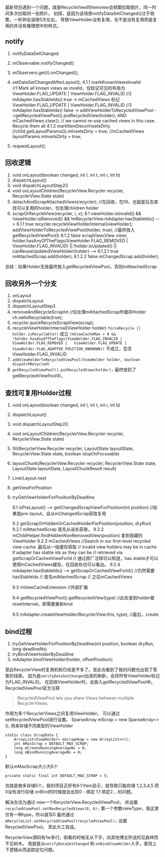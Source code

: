 
最新项目遇到一个问题，就是RecycleView的itemview会频繁拉取图片，同一时间多次拉取同一张照片。
初探，是因为该场景notifyDataSetChanged()过于频繁，一秒钟会调用5次左右，
导致ViewHolder没有复用，也不是没有复用而是复用的并没有像理想中的样式。

## **notify**
 1. notifyDataSetChanged
 2.  mObservable.notifyChanged()
 3. mObservers.get(i).onChanged();
 4. setDataSetChangedAfterLayout();
         4.1.1 markKnownViewsInvalid  
         //1 Mark all known views as invalid，仅标记可见的布局为ViewHolder.FLAG_UPDATE | ViewHolder.FLAG_INVALID
         //2 mAdapter.hasStableIds() true -> mCachedViews 标记 ViewHolder.FLAG_UPDATE | ViewHolder.FLAG_INVALID
         //3 mAdapter.hasStableIds() false -> addViewHolderToRecycledViewPool ->getRecycledViewPool().putRecycledView(holder); AND mCachedViews.clear();
         // we cannot re-use cached views in this case. Recycle them all
         4.1.2 markItemDecorInsetsDirty
         //child.getLayoutParams()).mInsetsDirty = true;
         //mCachedViews layoutParams.mInsetsDirty = true;

5. requestLayout();

## 回收逻辑

1. void onLayout(boolean changed, int l, int t, int r, int b)
2. dispatchLayout()
3. void dispatchLayoutStep2()
4. void onLayoutChildren(RecyclerView.Recycler recycler, RecyclerView.State state)
5. detachAndScrapAttachedViews(recycler); //先回收，在fill，也就是后去查找可以复用的holder。仅处理children holder
6. scrapOrRecycleView(recycler, i, v);
    6.1 viewHolder.isInvalid() && !viewHolder.isRemoved() && !mRecyclerView.mAdapter.hasStableIds() -->
        6.1.1 true recycler.recycleViewHolderInternal(viewHolder);
              addViewHolderToRecycledViewPool(holder, true); //最终放入getRecycledViewPool()
        6.1.2 false scrapView(View view)
           holder.hasAnyOfTheFlags(ViewHolder.FLAG_REMOVED | ViewHolder.FLAG_INVALID) || !holder.isUpdated() || canReuseUpdatedViewHolder(holder) -->
           6.1.2.1  true mAttachedScrap.add(holder);
           6.1.2.2  false mChangedScrap.add(holder);

总结：如果Holder无效最终放入getRecycledViewPool，否则mAttachedScrap

## 回收另外一个分支

1. onLayout
2. dispatchLayout
3. dispatchLayoutStep3
4. removeAndRecycleScrapInt //仅处理mAttachedScrap所缓存Holder
  vh.setIsRecyclable(true);
5. recycler.quickRecycleScrapView(scrap);
6. recycleViewHolderInternal(ViewHolder holder)
        `forceRecycle || holder.isRecyclable()` 成立
        `(mViewCacheMax > 0 && !holder.hasAnyOfTheFlags(ViewHolder.FLAG_INVALID | ViewHolder.FLAG_REMOVED |   ViewHolder.FLAG_UPDATE | ViewHolder.FLAG_ADAPTER_POSITION_UNKNOWN))` 不成立，包含ViewHolder.FLAG_INVALID
7. `addViewHolderToRecycledViewPool(ViewHolder holder, boolean dispatchRecycled)`
8. `getRecycledViewPool().putRecycledView(holder);`  最终放到了getRecycledViewPool中。

## 查找可复用Holder过程

1. void onLayout(boolean changed, int l, int t, int r, int b)
2. dispatchLayout()
3. void dispatchLayoutStep2()
4. void onLayoutChildren(RecyclerView.Recycler recycler, RecyclerView.State state)
5. fill(RecyclerView.Recycler recycler, LayoutState layoutState,
            RecyclerView.State state, boolean stopOnFocusable)
6. layoutChunk(RecyclerView.Recycler recycler, RecyclerView.State state,
            LayoutState layoutState, LayoutChunkResult result)
7. LinerLayout.next
8. getViewForPosition
9. tryGetViewHolderForPositionByDeadline

    9.1 isPreLayout() --> getChangedScrapViewForPosition(int position) //如果是pre-layout，会从mChangedScrap获取复用

    9.2 getScrapOrHiddenOrCachedHolderForPosition(position, dryRun)
  		9.2.1 mAttachedScrap 首先从该处获取，
	      9.2.2 mChildHelper.findHiddenNonRemovedView(position) 拿到隐藏的ViewHolder
	      9.2.3 mCachedViews //Search in our first-level recycled view cache. 最后从一级缓存获取
	      // invalid view holders may be in cache if adapter has stable ids as they can be
	      // retrieved via getScrapOrCachedViewForId
	      // 通过原厂注释可以知道，has stable才可以使用mCachedViews缓存。在回收处也可以看出。
	      9.2.4 mAdapter.hasStableIds() --> getScrapOrCachedViewForId() //仍然需要hasStableIds
	      // 首先mAttachedScrap
	      // 之后mCachedViews

    9.3 mViewCacheExtension //外部扩展

    9.4 getRecycledViewPool().getRecycledView(type) //此处查到holder被resetInternal，即需要重新bind

    9.5 mAdapter.createViewHolder(RecyclerView.this, type); //最后，create

## bind过程

1. tryGetViewHolderForPositionByDeadline(int position,
                boolean dryRun, long deadlineNs)
2. tryBindViewHolderByDeadline
3. mAdapter.bindViewHolder(holder, offsetPosition);

至此RecyclerView的复用机制已经差不多了。至此也看到了我的问题也出现了答案的线索。
因为是`notifyDataSetChanged`出发的刷新，会将所有ViewHolder标记为FLAG_INVALID。
在回收ViewHolder时，会放入getRecycledViewPool中。
RecycledViewPool官方注释

> RecycledViewPool lets you share Views between multiple RecyclerViews.

作用为多个RecyclerViews之间复用ViewHolder。
可以通过setRecycledViewPool进行设置。
SparseArray<ScrapData> mScrap = new SparseArray<>(); 用来存储不同类型的ViewHolder

    static class ScrapData {
        ArrayList<ViewHolder> mScrapHeap = new ArrayList<>();
        int mMaxScrap = DEFAULT_MAX_SCRAP;
        long mCreateRunningAverageNs = 0;
        long mBindRunningAverageNs = 0;
    }

默认mMaxScrap大小为5个

    private static final int DEFAULT_MAX_SCRAP = 5;

也就是做多存储5个。我的项目正好有6个Item显示，就导致只能存储 1,2,3,4,5 而0没有进行存储
onBind的时候就会出现0 - 绑定 1,1 绑定2... 的问题。

解决办法为通过
new一个RecyclerView.RecycledViewPool， 并设置`recycledViewPool.setMaxRecycledViews(0, 6);`
第一个参数viewType，我这里仅有一种type，所以就写0
最终通过`mRecycleList.setRecycledViewPool(recycledViewPool);` 设置RecycledViewPool。
至此大工告成。


RecyclerView源码有1w多行。刚看的时候无从下手，向其他博主所说的见森林而不见树木。
我就是从`notifyDataSetChanged` 和 `onBindViewHolder`入手，查找上下逻辑从而追踪定位问题。
